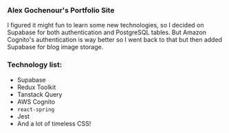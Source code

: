 ### Alex Gochenour's Portfolio Site

I figured it might fun to learn some new technologies, so I decided on Supabase for both authentication and PostgreSQL tables. But Amazon Cognito's authentication is way better so I went back to that but then added Supabase for blog image storage.

### Technology list:

- Supabase
- Redux Toolkit
- Tanstack Query
- AWS Cognito
- `react-spring`
- Jest
- And a lot of timeless CSS!
